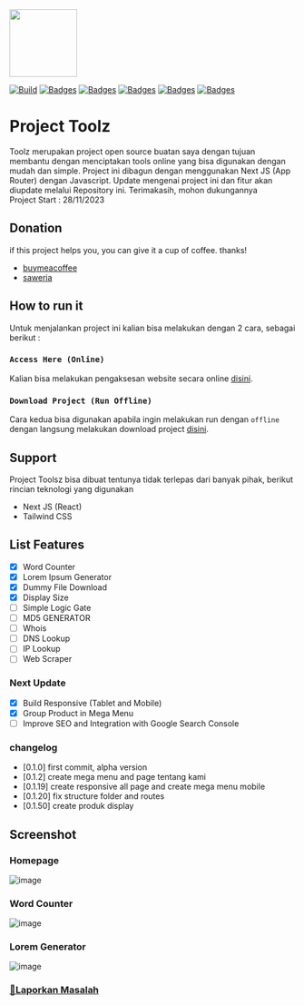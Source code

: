 
<img src="https://github.com/fajriyan/toolsz/assets/56616688/be46e701-d955-4cfe-999f-6161e6ed1fab" style="width:119px"/>

[![Build](https://img.shields.io/github/followers/fajriyan)](https://github.com/login?return_to=https%3A%2F%2Fgithub.com%2Ffajriyan)
[![Badges](https://img.shields.io/github/stars/fajriyan/toolsz)]()
[![Badges](https://img.shields.io/github/languages/code-size/fajriyan/toolsz)]()
[![Badges](https://img.shields.io/bower/l/react)]()
[![Badges](https://img.shields.io/github/directory-file-count/fajriyan/toolsz)]()
[![Badges](https://img.shields.io/github/package-json/v/fajriyan/toolsz?label=package%20json)]()

#  Project Toolz


Toolz merupakan project open source buatan saya dengan tujuan membantu dengan menciptakan tools online yang bisa digunakan dengan mudah dan simple. Project ini dibagun dengan menggunakan Next JS (App Router) dengan Javascript. Update mengenai project ini dan fitur akan diupdate melalui Repository ini. Terimakasih, mohon dukungannya
<br>Project Start : 28/11/2023

## Donation 
if this project helps you, you can give it a cup of coffee. thanks!
* [buymeacoffee](https://www.buymeacoffee.com/fajriyan)
* [saweria](https://saweria.co/fajriyan)

## How to run it

Untuk menjalankan project ini kalian bisa melakukan dengan 2 cara, sebagai berikut : 

### `Access Here (Online)`

Kalian bisa melakukan pengaksesan website secara online [disini](toolsz.vercel.app).

### `Download Project (Run Offline)`

Cara kedua bisa digunakan apabila ingin melakukan run dengan `offline` dengan langsung melakukan download project [disini](https://github.com/fajriyan/toolsz.git).

## Support
Project Toolsz bisa dibuat tentunya tidak terlepas dari banyak pihak, berikut rincian teknologi yang digunakan
* Next JS (React)
* Tailwind CSS

## List Features
- [x] Word Counter
- [x] Lorem Ipsum Generator
- [x] Dummy File Download
- [x] Display Size 
- [ ] Simple Logic Gate
- [ ] MD5 GENERATOR
- [ ] Whois
- [ ] DNS Lookup 
- [ ] IP Lookup
- [ ] Web Scraper 

### Next Update
- [x] Build Responsive (Tablet and Mobile)
- [x] Group Product in Mega Menu
- [ ] Improve SEO and Integration with Google Search Console

### changelog
- [0.1.0] first commit, alpha version
- [0.1.2] create mega menu and page tentang kami
- [0.1.19] create responsive all page and create mega menu mobile
- [0.1.20] fix structure folder and routes
- [0.1.50] create produk display




## Screenshot

### Homepage
![image](https://github.com/fajriyan/toolsz/assets/56616688/689f875f-9d4f-4842-9c1f-23f41d0f4093)

### Word Counter
![image](https://github.com/fajriyan/toolsz/assets/56616688/81601836-45c9-4194-86c0-32296f3a3111)

### Lorem Generator
![image](https://github.com/fajriyan/toolsz/assets/56616688/4984e084-35ce-40b1-824e-14b219531fde)


### <a href="https://github.com/fajriyan/toolsz/issues/new">📢Laporkan Masalah</a>
